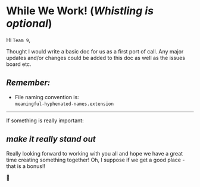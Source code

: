 # While We Work! (*Whistling is optional*)

Hi `Team 9`,

Thought I would write a basic doc for us as a first port of call. Any major
updates and/or changes could be added to this doc as well as the issues board
etc.

## ***Remember:***

- File naming convention is:  
  `meaningful-hyphenated-names.extension`

---

If something is really important:

## ***make it really stand out***

Really looking forward to working with you all and hope we have a great time
creating something together! Oh, I suppose if we get a good place - that is a
bonus!!

:santa:
